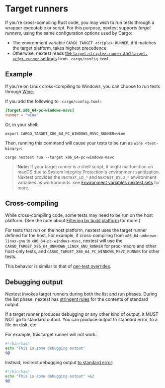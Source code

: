 # Target runners

If you're cross-compiling Rust code, you may wish to run tests through a wrapper executable or script. For this purpose, nextest supports _target runners_, using the same configuration options used by Cargo:

- The environment variable `CARGO_TARGET_<triple>_RUNNER`, if it matches the target platform, takes highest precedence.
- Otherwise, nextest reads [the `target.<triple>.runner` and `target.<cfg>.runner` settings](https://doc.rust-lang.org/cargo/reference/config.html#targettriplerunner) from `.cargo/config.toml`.

## Example

If you're on Linux cross-compiling to Windows, you can choose to run tests through [Wine](https://www.winehq.org/).

If you add the following to `.cargo/config.toml:`

```toml
[target.x86_64-pc-windows-msvc]
runner = "wine"
```

Or, in your shell:

```
export CARGO_TARGET_X86_64_PC_WINDOWS_MSVC_RUNNER=wine
```

Then, running this command will cause your tests to be run as `wine <test-binary>`:

```
cargo nextest run --target x86_64-pc-windows-msvc
```

> **Note:** If your target runner is a shell script, it might malfunction on macOS due to System Integrity Protection's environment sanitization. Nextest provides the `NEXTEST_LD_*` and `NEXTEST_DYLD_*` environment variables as workarounds: see [Environment variables nextest sets](env-vars.md#environment-variables-nextest-sets) for more.

## Cross-compiling

While cross-compiling code, some tests may need to be run on the host platform. (See the note about [Filtering by build platform](running.md#filtering-by-build-platform) for more.)

For tests that run on the host platform, nextest uses the target runner defined for the host. For example, if cross-compiling from `x86_64-unknown-linux-gnu` to `x86_64-pc-windows-msvc`, nextest will use the `CARGO_TARGET_X86_64_UNKNOWN_LINUX_GNU_RUNNER` for proc-macro and other host-only tests, and `CARGO_TARGET_X86_64_PC_WINDOWS_MSVC_RUNNER` for other tests.

This behavior is similar to that of [per-test overrides](specifying-platforms.md#host-tests).

## Debugging output

Nextest invokes target runners during both the list and run phases. During the list phase, nextest has [stringent rules] for the contents of standard output.

If a target runner produces debugging or any other kind of output, it MUST NOT go to standard output. You can produce output to standard error, to a file on disk, etc.

For example, this target runner will not work:

```bash
#!/bin/bash
echo "This is some debugging output"
$@
```

Instead, redirect debugging output [to standard error](https://stackoverflow.com/questions/2990414/echo-that-outputs-to-stderr):

```bash
#!/bin/bash
echo "This is some debugging output" >&2
$@
```

[stringent rules]: https://nexte.st/book/custom-test-harnesses.html#manually-implementing-a-test-harness
